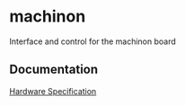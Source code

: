 # machinon
Interface and control for the machinon board

## Documentation
[Hardware Specification](hardware_spec.md)
